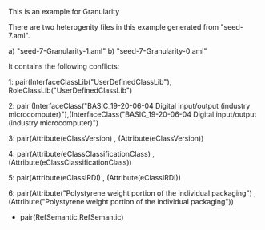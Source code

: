 This is an example for Granularity

There are two heterogenity files in this example generated from "seed-7.aml".

a) "seed-7-Granularity-1.aml"
b) "seed-7-Granularity-0.aml"

It contains the following conflicts:

1: pair(InterfaceClassLib("UserDefinedClassLib"), RoleClassLib("UserDefinedClassLib")

2: pair (InterfaceClass("BASIC_19-20-06-04 Digital input/output (industry microcomputer)"),(InterfaceClass("BASIC_19-20-06-04 Digital input/output (industry microcomputer)")

3: pair(Attribute(eClassVersion) , (Attribute(eClassVersion))

4: pair(Attribute(eClassClassificationClass) , (Attribute(eClassClassificationClass))

5: pair(Attribute(eClassIRDI) , (Attribute(eClassIRDI))

6: pair(Attribute("Polystyrene weight portion of the individual packaging") , (Attribute("Polystyrene weight portion of the individual packaging"))

 - pair(RefSemantic,RefSemantic)

